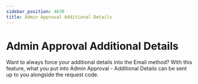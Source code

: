 ```yaml
---
sidebar_position: 4639
title: Admin Approval Additional Details
---
```


# Admin Approval Additional Details

Want to always force your additional details into the Email method? With this feature, what you put into Admin Approval - Additional Details can be sent up to you alongside the request code.
